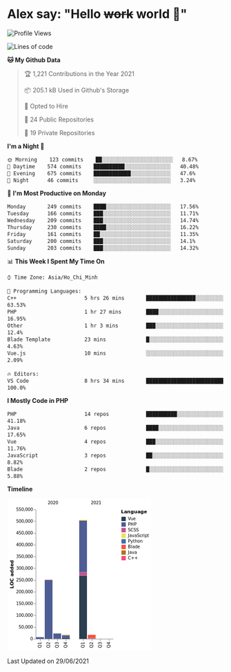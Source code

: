 # Alex say: "Hello ~~work~~ world 🐾"

<!--START_SECTION:waka-->
![Profile Views](http://img.shields.io/badge/Profile%20Views-0-blue)

![Lines of code](https://img.shields.io/badge/From%20Hello%20World%20I%27ve%20Written-820442%20lines%20of%20code-blue)

**🐱 My Github Data** 

> 🏆 1,221 Contributions in the Year 2021
 > 
> 📦 205.1 kB Used in Github's Storage 
 > 
> 💼 Opted to Hire
 > 
> 📜 24 Public Repositories 
 > 
> 🔑 19 Private Repositories  
 > 
**I'm a Night 🦉** 

```text
🌞 Morning    123 commits    ██░░░░░░░░░░░░░░░░░░░░░░░   8.67% 
🌆 Daytime    574 commits    ██████████░░░░░░░░░░░░░░░   40.48% 
🌃 Evening    675 commits    ████████████░░░░░░░░░░░░░   47.6% 
🌙 Night      46 commits     ░░░░░░░░░░░░░░░░░░░░░░░░░   3.24%

```
📅 **I'm Most Productive on Monday** 

```text
Monday       249 commits    ████░░░░░░░░░░░░░░░░░░░░░   17.56% 
Tuesday      166 commits    ███░░░░░░░░░░░░░░░░░░░░░░   11.71% 
Wednesday    209 commits    ███░░░░░░░░░░░░░░░░░░░░░░   14.74% 
Thursday     230 commits    ████░░░░░░░░░░░░░░░░░░░░░   16.22% 
Friday       161 commits    ██░░░░░░░░░░░░░░░░░░░░░░░   11.35% 
Saturday     200 commits    ███░░░░░░░░░░░░░░░░░░░░░░   14.1% 
Sunday       203 commits    ███░░░░░░░░░░░░░░░░░░░░░░   14.32%

```


📊 **This Week I Spent My Time On** 

```text
⌚︎ Time Zone: Asia/Ho_Chi_Minh

💬 Programming Languages: 
C++                      5 hrs 26 mins       ████████████████░░░░░░░░░   63.53% 
PHP                      1 hr 27 mins        ████░░░░░░░░░░░░░░░░░░░░░   16.95% 
Other                    1 hr 3 mins         ███░░░░░░░░░░░░░░░░░░░░░░   12.4% 
Blade Template           23 mins             █░░░░░░░░░░░░░░░░░░░░░░░░   4.63% 
Vue.js                   10 mins             ░░░░░░░░░░░░░░░░░░░░░░░░░   2.09%

🔥 Editors: 
VS Code                  8 hrs 34 mins       █████████████████████████   100.0%

```

**I Mostly Code in PHP** 

```text
PHP                      14 repos            ██████████░░░░░░░░░░░░░░░   41.18% 
Java                     6 repos             ████░░░░░░░░░░░░░░░░░░░░░   17.65% 
Vue                      4 repos             ███░░░░░░░░░░░░░░░░░░░░░░   11.76% 
JavaScript               3 repos             ██░░░░░░░░░░░░░░░░░░░░░░░   8.82% 
Blade                    2 repos             █░░░░░░░░░░░░░░░░░░░░░░░░   5.88%

```


**Timeline**

![Chart not found](https://raw.githubusercontent.com/alexzvn/alexzvn/main/charts/bar_graph.png) 


 Last Updated on 29/06/2021
<!--END_SECTION:waka-->
